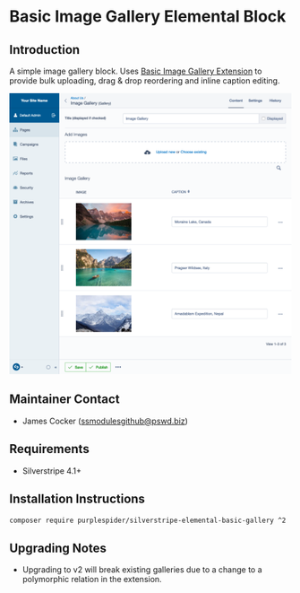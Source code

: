 # Basic Image Gallery Elemental Block

## Introduction

A simple image gallery block. Uses [Basic Image Gallery Extension](https://github.com/purplespider/silverstripe-basic-gallery-extension) to provide bulk uploading, drag & drop reordering and inline caption editing.

![Screenshot](screenshot.png)

## Maintainer Contact ##
 * James Cocker (ssmodulesgithub@pswd.biz)
 
## Requirements
 * Silverstripe 4.1+
 
## Installation Instructions
````
composer require purplespider/silverstripe-elemental-basic-gallery ^2
````

## Upgrading Notes
* Upgrading to v2 will break existing galleries due to a change to a polymorphic relation in the extension.